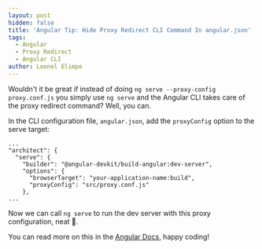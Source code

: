 ```yaml
---
layout: post
hidden: false
title: 'Angular Tip: Hide Proxy Redirect CLI Command In angular.json'
tags:
  - Angular
  - Proxy Redirect
  - Angular CLI
author: Leonel Elimpe
---
```

Wouldn't it be great if instead of doing `ng serve --proxy-config proxy.conf.js` you simply use `ng serve` and the Angular CLI takes care of the proxy redirect command? Well, you can.

In the CLI configuration file, `angular.json`, add the `proxyConfig` option to the serve target:

```
...
"architect": {
  "serve": {
    "builder": "@angular-devkit/build-angular:dev-server",
    "options": {
      "browserTarget": "your-application-name:build",
      "proxyConfig": "src/proxy.conf.js"
    },
...
```

Now we can call `ng serve` to run the dev server with this proxy configuration, neat 🙂.

You can read more on this in the [Angular Docs](https://angular.io/guide/build#proxying-to-a-backend-server), happy coding!
